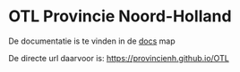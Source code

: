 # OTL Provincie Noord-Holland

De documentatie is te vinden in de [docs](docs) map

De directe url daarvoor is:
https://provincienh.github.io/OTL